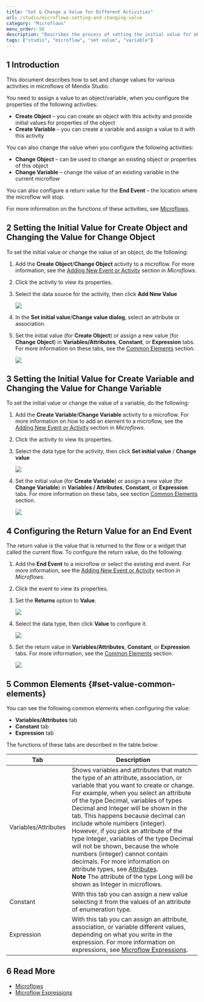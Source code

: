 ```yaml
---
title: "Set & Change a Value for Different Activities"
url: /studio/microflows-setting-and-changing-value
category: "Microflows"
menu_order: 50
description: "Describes the process of setting the initial value for objects or variables in Mendix Studio."
tags: ["studio", "microflow", "set value", "variable"]
---
```


## 1 Introduction 

This document describes how to set and change values for various activities in microflows of Mendix Studio.

You need to assign a value to an object/variable, when you configure the properties of the following activities:

* **Create Object** –  you can create an object with this activity and provide initial values for properties of the object 
* **Create Variable** – you can create a variable and assign a value to it with this activity 

You can also change the value when you configure the following activities:

* **Change Object** – can be used to change an existing object or properties of this object
* **Change Variable** – change the value of an existing variable in the current microflow

You can also configure a return value for the **End Event** – the location where the microflow will stop.

For more information on the functions of these activities, see [Microflows](microflows). 

## 2 Setting the Initial Value for Create Object and Changing the Value for Change Object

 To set the initial value or change the value of an object, do the following:

1. Add the **Create Object**/**Change Object** activity to a microflow. For more information, see the [Adding New Event or Activity](microflows#add-elements) section in *Microflows*.
2. Click the activity to view its properties.
3.  Select the data source for the activity, then click **Add New Value**

    ![](attachments/microflows-setting-and-changing-value/add-new-value.png)

4. In the **Set initial value**/**Change value dialog**, select an attribute or association.
5.  Set the initial value (for **Create Object**) or assign a new value (for **Change Object**) in **Variables/Attributes**, **Constant**, or **Expression** tabs.  For more information on these tabs, see the [Common Elements](#set-value-common-elements) section.

    ![](attachments/microflows-setting-and-changing-value/set-initial-value-object-dialog.png)

## 3 Setting the Initial Value for Create Variable and Changing the Value for Change Variable

To set the initial value or change the value of a variable, do the following:

1. Add the **Create Variable**/**Change Variable** activity to a microflow. For more information on how to add an element to a microflow, see the [Adding New Event or Activity](microflows#add-elements) section in *Microflows*.
2. Click the activity to view its properties.
3.  Select the data type for the activity, then click **Set initial value** / **Change value**

    ![](attachments/microflows-setting-and-changing-value/set-initial-value-var.png)

4.  Set the initial value (for **Create Variable**) or assign a new value (for **Change Variable**) in **Variables / Attributes**, **Constant**, or **Expression** tabs.  For more information on these tabs, see section [Common Elements](#set-value-common-elements) section.

    ![](attachments/microflows-setting-and-changing-value/change-value-var-dialog.png)

## 4 Configuring the Return Value for an End Event 

The return value is the value that is returned to the flow or a widget that called the current flow. To configure the return value, do the following:

1. Add the **End Event** to a microflow or select the existing end event. For more information, see the [Adding New Event or Activity](microflows#add-elements) section in *Microflows*.
2. Click the event to view its properties.
3.  Set the **Returns** option to **Value**.

    ![](attachments/microflows-setting-and-changing-value/end-event-returns-value-setting.png)

4.  Select the data type, then click **Value** to configure it.

    ![](attachments/microflows-setting-and-changing-value/configure-return-value.png)

5.  Set the return value in **Variables/Attributes**, **Constant**, or **Expression** tabs. For more information, see the [Common Elements](#set-value-common-elements) section.

    ![](attachments/microflows-setting-and-changing-value/configure-retuen-value-dialog.png)

## 5 Common Elements {#set-value-common-elements}

You can see the following common elements when configuring the value:

* **Variables/Attributes** tab
* **Constant** tab
* **Expression** tab

The functions of these tabs are described in the table below:

| Tab                  | Description                                                  |
| -------------------- | ------------------------------------------------------------ |
| Variables/Attributes | Shows variables and attributes that match the type of an attribute, association, or variable that you want to create or change. <br />For example, when you select  an attribute of the type Decimal, variables of types Decimal and Integer will be shown in the tab. This happens because decimal can include whole numbers (integer). However, if you pick an attribute of the type Integer, variables of the type Decimal will not be shown, because the whole numbers (integer) cannot contain decimals.  For more information on attribute types, see [Attributes](domain-models-attributes).<br />**Note** The attribute of the type Long will be shown as Integer in microflows. |
| Constant             | With this tab you can assign a new value selecting it from the values of an attribute of enumeration type. |
| Expression           | With this tab you can assign an attribute, association, or variable different values, depending on what you write in the expression. For more information on expressions, see [Microflow Expressions](microflows-expressions). |

## 6 Read More

* [Microflows](microflows)
* [Microflow Expressions](microflows-expressions)
